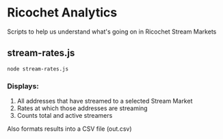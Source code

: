# Ricochet Analytics
Scripts to help us understand what's going on in Ricochet Stream Markets

## stream-rates.js

```node stream-rates.js```

### Displays: 
1. All addresses that have streamed to a selected Stream Market 
2. Rates at which those addresses are streaming
3. Counts total and active streamers

Also formats results into a CSV file (out.csv)